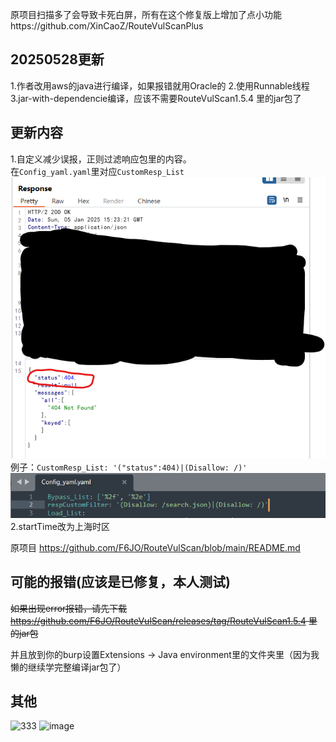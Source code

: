 原项目扫描多了会导致卡死白屏，所有在这个修复版上增加了点小功能https://github.com/XinCaoZ/RouteVulScanPlus

## 20250528更新
1.作者改用aws的java进行编译，如果报错就用Oracle的
2.使用Runnable线程
3.jar-with-dependencie编译，应该不需要RouteVulScan1.5.4 里的jar包了
## 更新内容
1.自定义减少误报，正则过滤响应包里的内容。  
    在`Config_yaml.yaml`里对应`CustomResp_List`  
![222](https://raw.githubusercontent.com/d1sbb/RouteVulScanPlus/refs/heads/master/img/222.png)  
    例子：`CustomResp_List: '("status":404)|(Disallow: /)'`
![111](https://raw.githubusercontent.com/d1sbb/RouteVulScanPlus/refs/heads/master/img/111.png)  
2.startTime改为上海时区  

原项目
https://github.com/F6JO/RouteVulScan/blob/main/README.md
## 可能的报错(应该是已修复，本人测试)
<s>如果出现error报错，请先下载 https://github.com/F6JO/RouteVulScan/releases/tag/RouteVulScan1.5.4 里的jar包</s>

并且放到你的burp设置Extensions -> Java environment里的文件夹里（因为我懒的继续学完整编译jar包了）
## 其他
![333](https://github.com/F6JO/RouteVulScan/blob/main/img/remove.jpg)
<img width="1323" alt="image" src="https://github.com/user-attachments/assets/6d3350f1-f94c-4b98-89ce-d8638360c12b">
